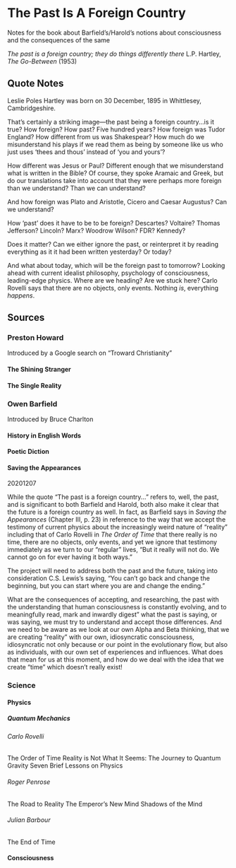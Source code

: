 # The Past Is A Foreign Country

Notes for the book about Barfield’s/Harold’s notions about consciousness and the consequences of the same

*The past is a foreign country; they do things differently there* L.P. Hartley, *The Go-Between* (1953)

## Quote Notes

Leslie Poles Hartley was born on 30 December, 1895 in Whittlesey, Cambridgeshire.

That’s certainly a striking image—the past being a foreign country...is it true? How foreign? How past? Five hundred years? How foreign was Tudor England? How different from us was Shakespear? How much do we misunderstand his plays if we read them as being by someone like us who just uses ‘thees and thous’ instead of ‘you and yours’?

How different was Jesus or Paul? Different enough that we misunderstand what is written in the Bible? Of course, they spoke Aramaic and Greek, but do our translations take into account that they were perhaps more foreign than we understand? Than we can understand?

And how foreign was Plato and Aristotle, Cicero and Caesar Augustus? Can we understand?

How ‘past’ does it have to be to be foreign? Descartes? Voltaire? Thomas Jefferson? Lincoln? Marx? Woodrow Wilson? FDR? Kennedy?

Does it matter? Can we either ignore the past, or reinterpret it by reading everything as it it had been written yesterday? Or today?

And what about today, which will be the foreign past to tomorrow? Looking ahead with current idealist philosophy, psychology of consciousness, leading-edge physics. Where are we heading? Are we stuck here? Carlo Rovelli says that there are no objects, only events. Nothing *is*, everything *happens*.

## Sources

### Preston Howard

Introduced by a Google search on “Troward Christianity”

#### The Shining Stranger

#### The Single Reality

### Owen Barfield

Introduced by Bruce Charlton

#### History in English Words

#### Poetic Diction

#### Saving the Appearances

20201207

While the quote “The past is a foreign country...” refers to, well, the past, and is significant to both Barfield and Harold, both also make it clear that the future is a foreign country as well. In fact, as Barfield says in *Saving the Appearances* (Chapter III, p. 23) in reference to the way that we accept the testimony of current physics about the increasingly weird nature of “reality” including that of Carlo Rovelli in *The Order of Time* that there really is no time, there are no objects, only events, and yet we ignore that testimony immediately as we turn to our “regular” lives, “But it really will not do. We cannot go on for ever having it both ways.”

The project will need to address both the past and the future, taking into consideration C.S. Lewis’s saying, “You can’t go back and change the beginning, but you can start where you are and change the ending.”

What are the consequences of accepting, and researching, the past with the understanding that human consciousness is constantly evolving, and to meaningfully read, mark and inwardly digest” what the past is saying, or was saying, we must try to understand and accept those differences. And we need to be aware as we look at our own Alpha and Beta thinking, that we are creating “reality” with our own, idiosyncratic consciousness, idiosyncratic not only because or our point in the evolutionary flow, but also as individuals, with our own set of experiences and influences. What does that mean for us at this moment, and how do we deal with the idea that we create “time” which doesn’t really exist!

### Science
#### Physics
##### Quantum Mechanics
###### Carlo Rovelli
The Order of Time
Reality is Not What It Seems: The Journey to Quantum Gravity
Seven Brief Lessons on Physics
###### Roger Penrose
The Road to Reality
The Emperor’s New Mind
Shadows of the Mind

###### Julian Barbour
The End of Time
#### Consciousness
